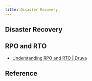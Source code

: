 ```yaml
---
title: Disaster Recovery
---
```


## Disaster Recovery

## RPO and RTO
- [Understanding RPO and RTO \| Druva](https://www.druva.com/blog/understanding-rpo-and-rto/)


## Reference
